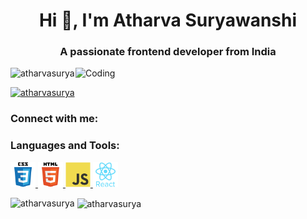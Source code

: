 <h1 align="center">Hi 👋, I'm Atharva Suryawanshi</h1>
<h3 align="center">A passionate frontend developer from India</h3>
<img align="right" alt="Coding" width="400" src="https://ibb.co/fknvg3g">



<p align="left"> <img src="https://komarev.com/ghpvc/?username=atharvasurya&label=Profile%20views&color=0e75b6&style=flat" alt="atharvasurya" /> </p>

<p align="left"> <a href="https://github.com/ryo-ma/github-profile-trophy"><img src="https://github-profile-trophy.vercel.app/?username=atharvasurya" alt="atharvasurya" /></a> </p>

<h3 align="left">Connect with me:</h3>
<p align="left">
</p>

<h3 align="left">Languages and Tools:</h3>
<p align="left"> <a href="https://www.w3schools.com/css/" target="_blank" rel="noreferrer"> <img src="https://raw.githubusercontent.com/devicons/devicon/master/icons/css3/css3-original-wordmark.svg" alt="css3" width="40" height="40"/> </a> <a href="https://www.w3.org/html/" target="_blank" rel="noreferrer"> <img src="https://raw.githubusercontent.com/devicons/devicon/master/icons/html5/html5-original-wordmark.svg" alt="html5" width="40" height="40"/> </a> <a href="https://developer.mozilla.org/en-US/docs/Web/JavaScript" target="_blank" rel="noreferrer"> <img src="https://raw.githubusercontent.com/devicons/devicon/master/icons/javascript/javascript-original.svg" alt="javascript" width="40" height="40"/> </a> <a href="https://reactjs.org/" target="_blank" rel="noreferrer"> <img src="https://raw.githubusercontent.com/devicons/devicon/master/icons/react/react-original-wordmark.svg" alt="react" width="40" height="40"/> </a> </p>

<p><img align="left" src="https://github-readme-stats.vercel.app/api/top-langs?username=atharvasurya&show_icons=true&locale=en&layout=compact" alt="atharvasurya" /></p>

<p>&nbsp;<img align="center" src="https://github-readme-stats.vercel.app/api?username=atharvasurya&show_icons=true&locale=en" alt="atharvasurya" /></p>




